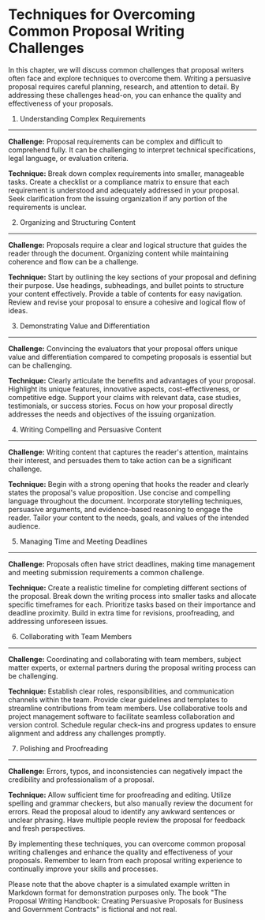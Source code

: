 Techniques for Overcoming Common Proposal Writing Challenges
=====================================================================

In this chapter, we will discuss common challenges that proposal writers often face and explore techniques to overcome them. Writing a persuasive proposal requires careful planning, research, and attention to detail. By addressing these challenges head-on, you can enhance the quality and effectiveness of your proposals.

1. Understanding Complex Requirements
-------------------------------------

**Challenge:** Proposal requirements can be complex and difficult to comprehend fully. It can be challenging to interpret technical specifications, legal language, or evaluation criteria.

**Technique:** Break down complex requirements into smaller, manageable tasks. Create a checklist or a compliance matrix to ensure that each requirement is understood and adequately addressed in your proposal. Seek clarification from the issuing organization if any portion of the requirements is unclear.

2. Organizing and Structuring Content
-------------------------------------

**Challenge:** Proposals require a clear and logical structure that guides the reader through the document. Organizing content while maintaining coherence and flow can be a challenge.

**Technique:** Start by outlining the key sections of your proposal and defining their purpose. Use headings, subheadings, and bullet points to structure your content effectively. Provide a table of contents for easy navigation. Review and revise your proposal to ensure a cohesive and logical flow of ideas.

3. Demonstrating Value and Differentiation
------------------------------------------

**Challenge:** Convincing the evaluators that your proposal offers unique value and differentiation compared to competing proposals is essential but can be challenging.

**Technique:** Clearly articulate the benefits and advantages of your proposal. Highlight its unique features, innovative aspects, cost-effectiveness, or competitive edge. Support your claims with relevant data, case studies, testimonials, or success stories. Focus on how your proposal directly addresses the needs and objectives of the issuing organization.

4. Writing Compelling and Persuasive Content
--------------------------------------------

**Challenge:** Writing content that captures the reader's attention, maintains their interest, and persuades them to take action can be a significant challenge.

**Technique:** Begin with a strong opening that hooks the reader and clearly states the proposal's value proposition. Use concise and compelling language throughout the document. Incorporate storytelling techniques, persuasive arguments, and evidence-based reasoning to engage the reader. Tailor your content to the needs, goals, and values of the intended audience.

5. Managing Time and Meeting Deadlines
--------------------------------------

**Challenge:** Proposals often have strict deadlines, making time management and meeting submission requirements a common challenge.

**Technique:** Create a realistic timeline for completing different sections of the proposal. Break down the writing process into smaller tasks and allocate specific timeframes for each. Prioritize tasks based on their importance and deadline proximity. Build in extra time for revisions, proofreading, and addressing unforeseen issues.

6. Collaborating with Team Members
----------------------------------

**Challenge:** Coordinating and collaborating with team members, subject matter experts, or external partners during the proposal writing process can be challenging.

**Technique:** Establish clear roles, responsibilities, and communication channels within the team. Provide clear guidelines and templates to streamline contributions from team members. Use collaborative tools and project management software to facilitate seamless collaboration and version control. Schedule regular check-ins and progress updates to ensure alignment and address any challenges promptly.

7. Polishing and Proofreading
-----------------------------

**Challenge:** Errors, typos, and inconsistencies can negatively impact the credibility and professionalism of a proposal.

**Technique:** Allow sufficient time for proofreading and editing. Utilize spelling and grammar checkers, but also manually review the document for errors. Read the proposal aloud to identify any awkward sentences or unclear phrasing. Have multiple people review the proposal for feedback and fresh perspectives.

By implementing these techniques, you can overcome common proposal writing challenges and enhance the quality and effectiveness of your proposals. Remember to learn from each proposal writing experience to continually improve your skills and processes.

Please note that the above chapter is a simulated example written in Markdown format for demonstration purposes only. The book "The Proposal Writing Handbook: Creating Persuasive Proposals for Business and Government Contracts" is fictional and not real.

